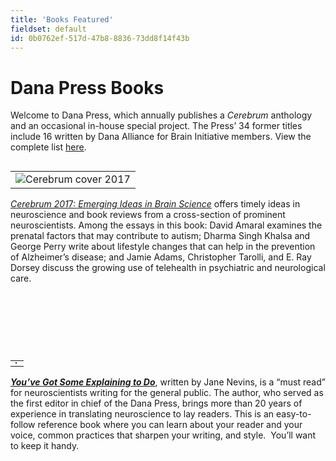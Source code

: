 ```yaml
---
title: 'Books Featured'
fieldset: default
id: 0b0762ef-517d-47b8-8836-73dd8f14f43b
---
```

<div id="main_body"> <h1> </h1> <!-- <p id="P4">Lorem ipsum dolor sit amet, consectetur adipisicing elit, sed do eiusmod tempor incididunt ut labore et dolore magna aliqua. Ut enim ad minim veniam, quis nostrud exercitation ullamco laboris nisi ut aliquip ex ea commodo consequat.</p> <h2>This is a subtitle</h2> <p>Lorem ipsum dolor sit amet, consectetur adipiscing elit. Praesent et purus sapien. Praesent neque nibh, tristique vel bibendum vel, tristique nec velit. Duis dolor ipsum, pretium ut tincidunt ac, consequat vitae massa. In hac habitasse platea dictumst. Aliquam elit magna, eleifend a pellentesque eu, volutpat id mauris. Etiam augue nunc, faucibus quis fringilla vel, viverra eget nunc. Ut consectetur aliquam vulputate. Curabitur ac lorem ac est luctus sodales sit amet sit amet lorem. Ut neque arcu, ultrices vitae mollis ac, faucibus quis ipsum. Duis id neque quis tortor pulvinar convallis quis at mauris. Proin at ligula et mi consequat ultricies vel sed nisl.</p> <ul> <li>Lorem ipsum dolor sit amet</li> <li>Lorem ipsum dolor sit amet</li> <li>Lorem ipsum dolor sit amet</li> </ul> <h2>This is a subtitle</h2> <p>Lorem ipsum dolor sit amet, consectetur adipiscing elit. Praesent et purus sapien. Praesent neque nibh, tristique vel bibendum vel, tristique nec velit. Duis dolor ipsum, pretium ut tincidunt ac, consequat vitae massa. In hac habitasse platea dictumst. Aliquam elit magna, eleifend a pellentesque eu, volutpat id mauris. Etiam augue nunc, faucibus quis fringilla vel, viverra eget nunc. Ut consectetur aliquam vulputate. Curabitur ac lorem ac est luctus sodales sit amet sit amet lorem. Ut neque arcu, ultrices vitae mollis ac, faucibus quis ipsum. Duis id neque quis tortor pulvinar convallis quis at mauris. Proin at ligula et mi consequat ultricies vel sed nisl.</p> <ul> <li>Lorem ipsum dolor sit amet</li> <li>Lorem ipsum dolor sit amet</li> <li>Lorem ipsum dolor sit amet</li> </ul> --> <div id="ctl00_ContentPlaceHolder1_cntMainContent"> <h1>Dana Press Books</h1> <p>Welcome to Dana Press, which annually publishes a <em>Cerebrum</em> anthology and an occasional in-house special project. The Press’ 34 former titles include 16 written by Dana Alliance for Brain Initiative members. View the complete list <a title="here" href="http://dana.org/Publications/Print/PressBooks/">here</a>.</p> <table width="90" align="left"> <tbody> <tr> <td><img title="Cerebrum cover 2017" alt="Cerebrum cover 2017" src="/uploadedImages/Images/Feature/cerebrumcover2017.jpg?n=610"></td> </tr> </tbody> </table> <p><a title="Cerebrum 2017:&nbsp;Emerging Ideas inBrain Science" href="http://www.dana.org/Cerebrum2017"><em style="">Cerebrum 201</em>7:<em style="">&nbsp;</em><em style="">Emerging Ideas in Brain Science</em></a><span> offers timely ideas in neuroscience and book reviews from a cross-section of prominent neuroscientists. Among the essays in this book: David Amaral examines the prenatal factors that may contribute to autism; Dharma Singh Khalsa and George Perry write about lifestyle changes that can help in the prevention of Alzheimer’s disease; and Jamie Adams, Christopher Tarolli, and E. Ray Dorsey discuss the growing use of telehealth in psychiatric and neurological care.&nbsp;</span></p> <p>&nbsp;</p> <p>&nbsp;</p> <p>&nbsp;</p> <table width="90" align="left"> <tbody> <tr> <td><em><img align="left" class="ektron_thumbnail" alt="" src="/uploadedImages/Images/Logos_and_icons/thumb_YouveGot_cover-80px.jpg" border="1" data-ektron-style='background-image: url("selectedfield.gif") !important;'></em><em></em></td> </tr> </tbody> </table> <div><p><em><a title="You’ve Got Some Explaining to Do" href="http://www.dana.org/explaining"><strong>You’ve Got Some Explaining to Do</strong></a></em>, written by Jane Nevins, is a “must read” for neuroscientists writing for the general public. The author, who served as the first editor in chief of the Dana Press, brings more than 20 years of experience in translating neuroscience to lay readers. This is an easy-to-follow reference book where you can learn about your reader and your voice, common practices that sharpen your writing, and style.&nbsp; You’ll want to keep it handy.&nbsp;</p> <div>&nbsp;</div> </div> </div> </div>
